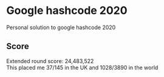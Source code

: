 # Google hashcode 2020
Personal solution to google hashcode 2020  

## Score
Extended round score: 24,483,522  
This placed me 37/145 in the UK and 1028/3890 in the world
